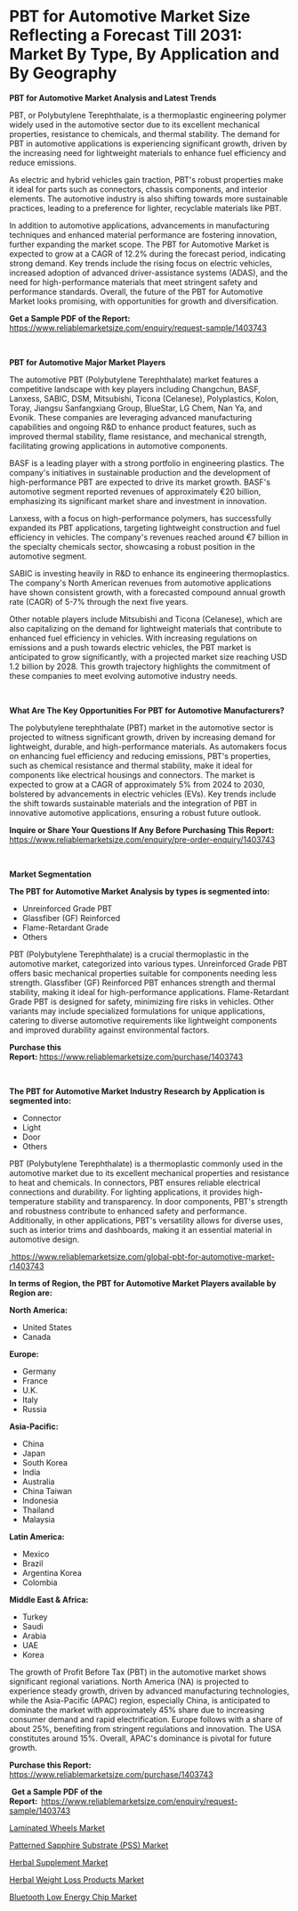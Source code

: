 <p><h1>PBT for Automotive Market Size Reflecting a Forecast Till 2031: Market By Type, By Application and By Geography</h1></p><p><strong>PBT for Automotive Market Analysis and Latest Trends</strong></p>
<p><p>PBT, or Polybutylene Terephthalate, is a thermoplastic engineering polymer widely used in the automotive sector due to its excellent mechanical properties, resistance to chemicals, and thermal stability. The demand for PBT in automotive applications is experiencing significant growth, driven by the increasing need for lightweight materials to enhance fuel efficiency and reduce emissions. </p><p>As electric and hybrid vehicles gain traction, PBT's robust properties make it ideal for parts such as connectors, chassis components, and interior elements. The automotive industry is also shifting towards more sustainable practices, leading to a preference for lighter, recyclable materials like PBT. </p><p>In addition to automotive applications, advancements in manufacturing techniques and enhanced material performance are fostering innovation, further expanding the market scope. The PBT for Automotive Market is expected to grow at a CAGR of 12.2% during the forecast period, indicating strong demand. Key trends include the rising focus on electric vehicles, increased adoption of advanced driver-assistance systems (ADAS), and the need for high-performance materials that meet stringent safety and performance standards. Overall, the future of the PBT for Automotive Market looks promising, with opportunities for growth and diversification.</p></p>
<p><strong>Get a Sample PDF of the Report:&nbsp;</strong> <a href="https://www.reliablemarketsize.com/enquiry/request-sample/1403743?utm_campaign=1186&utm_medium=2&utm_source=Github&utm_content=ia&utm_term=23102024&utm_id=pbt-for-automotive">https://www.reliablemarketsize.com/enquiry/request-sample/1403743</a></p>
<p>&nbsp;</p>
<p><strong>PBT for Automotive Major Market Players</strong></p>
<p><p>The automotive PBT (Polybutylene Terephthalate) market features a competitive landscape with key players including Changchun, BASF, Lanxess, SABIC, DSM, Mitsubishi, Ticona (Celanese), Polyplastics, Kolon, Toray, Jiangsu Sanfangxiang Group, BlueStar, LG Chem, Nan Ya, and Evonik. These companies are leveraging advanced manufacturing capabilities and ongoing R&D to enhance product features, such as improved thermal stability, flame resistance, and mechanical strength, facilitating growing applications in automotive components.</p><p>BASF is a leading player with a strong portfolio in engineering plastics. The company's initiatives in sustainable production and the development of high-performance PBT are expected to drive its market growth. BASF's automotive segment reported revenues of approximately €20 billion, emphasizing its significant market share and investment in innovation.</p><p>Lanxess, with a focus on high-performance polymers, has successfully expanded its PBT applications, targeting lightweight construction and fuel efficiency in vehicles. The company's revenues reached around €7 billion in the specialty chemicals sector, showcasing a robust position in the automotive segment.</p><p>SABIC is investing heavily in R&D to enhance its engineering thermoplastics. The company's North American revenues from automotive applications have shown consistent growth, with a forecasted compound annual growth rate (CAGR) of 5-7% through the next five years.</p><p>Other notable players include Mitsubishi and Ticona (Celanese), which are also capitalizing on the demand for lightweight materials that contribute to enhanced fuel efficiency in vehicles. With increasing regulations on emissions and a push towards electric vehicles, the PBT market is anticipated to grow significantly, with a projected market size reaching USD 1.2 billion by 2028. This growth trajectory highlights the commitment of these companies to meet evolving automotive industry needs.</p></p>
<p>&nbsp;</p>
<p><strong>What Are The Key Opportunities For PBT for Automotive Manufacturers?</strong></p>
<p><p>The polybutylene terephthalate (PBT) market in the automotive sector is projected to witness significant growth, driven by increasing demand for lightweight, durable, and high-performance materials. As automakers focus on enhancing fuel efficiency and reducing emissions, PBT's properties, such as chemical resistance and thermal stability, make it ideal for components like electrical housings and connectors. The market is expected to grow at a CAGR of approximately 5% from 2024 to 2030, bolstered by advancements in electric vehicles (EVs). Key trends include the shift towards sustainable materials and the integration of PBT in innovative automotive applications, ensuring a robust future outlook.</p></p>
<p><strong>Inquire or Share Your Questions If Any Before Purchasing This Report:</strong> <a href="https://www.reliablemarketsize.com/enquiry/pre-order-enquiry/1403743?utm_campaign=1186&utm_medium=2&utm_source=Github&utm_content=ia&utm_term=23102024&utm_id=pbt-for-automotive">https://www.reliablemarketsize.com/enquiry/pre-order-enquiry/1403743</a></p>
<p>&nbsp;</p>
<p><strong>Market Segmentation</strong></p>
<p><strong>The PBT for Automotive Market Analysis by types is segmented into:</strong></p>
<p><ul><li>Unreinforced Grade PBT</li><li>Glassfiber (GF) Reinforced</li><li>Flame-Retardant Grade</li><li>Others</li></ul></p>
<p><p>PBT (Polybutylene Terephthalate) is a crucial thermoplastic in the automotive market, categorized into various types. Unreinforced Grade PBT offers basic mechanical properties suitable for components needing less strength. Glassfiber (GF) Reinforced PBT enhances strength and thermal stability, making it ideal for high-performance applications. Flame-Retardant Grade PBT is designed for safety, minimizing fire risks in vehicles. Other variants may include specialized formulations for unique applications, catering to diverse automotive requirements like lightweight components and improved durability against environmental factors.</p></p>
<p><strong>Purchase this Report:&nbsp;</strong><a href="https://www.reliablemarketsize.com/purchase/1403743?utm_campaign=1186&utm_medium=2&utm_source=Github&utm_content=ia&utm_term=23102024&utm_id=pbt-for-automotive">https://www.reliablemarketsize.com/purchase/1403743</a></p>
<p>&nbsp;</p>
<p><strong>The PBT for Automotive Market Industry Research by Application is segmented into:</strong></p>
<p><ul><li>Connector</li><li>Light</li><li>Door</li><li>Others</li></ul></p>
<p><p>PBT (Polybutylene Terephthalate) is a thermoplastic commonly used in the automotive market due to its excellent mechanical properties and resistance to heat and chemicals. In connectors, PBT ensures reliable electrical connections and durability. For lighting applications, it provides high-temperature stability and transparency. In door components, PBT's strength and robustness contribute to enhanced safety and performance. Additionally, in other applications, PBT's versatility allows for diverse uses, such as interior trims and dashboards, making it an essential material in automotive design.</p></p>
<p><a href="https://www.reliablemarketsize.com/global-pbt-for-automotive-market-r1403743?utm_campaign=1186&utm_medium=2&utm_source=Github&utm_content=ia&utm_term=23102024&utm_id=pbt-for-automotive">&nbsp;https://www.reliablemarketsize.com/global-pbt-for-automotive-market-r1403743</a></p>
<p><strong>In terms of Region, the PBT for Automotive Market Players available by Region are:</strong></p>
<p>
    <p> <strong> North America: </strong>
        <ul>
            <li>United States</li>
            <li>Canada</li>
        </ul>
        </p> 
    <p> <strong> Europe: </strong>
        <ul>
            <li>Germany</li>
            <li>France</li>
            <li>U.K.</li>
            <li>Italy</li>
            <li>Russia</li>
        </ul>
        </p> 
    <p> <strong> Asia-Pacific: </strong>
        <ul>
            <li>China</li>
            <li>Japan</li>
            <li>South Korea</li>
            <li>India</li>
            <li>Australia</li>
            <li>China Taiwan</li>
            <li>Indonesia</li>
            <li>Thailand</li>
            <li>Malaysia</li>
        </ul>
        </p> 
    <p> <strong> Latin America: </strong>
        <ul>
            <li>Mexico</li>
            <li>Brazil</li>
            <li>Argentina Korea</li>
            <li>Colombia</li>
        </ul>
        </p> 
    <p> <strong> Middle East & Africa: </strong>
        <ul>
            <li>Turkey</li>
            <li>Saudi</li>
            <li>Arabia</li>
            <li>UAE</li>
            <li>Korea</li>
        </ul>
    </p>
    </p>
<p><p>The growth of Profit Before Tax (PBT) in the automotive market shows significant regional variations. North America (NA) is projected to experience steady growth, driven by advanced manufacturing technologies, while the Asia-Pacific (APAC) region, especially China, is anticipated to dominate the market with approximately 45% share due to increasing consumer demand and rapid electrification. Europe follows with a share of about 25%, benefiting from stringent regulations and innovation. The USA constitutes around 15%. Overall, APAC's dominance is pivotal for future growth.</p></p>
<p><strong>Purchase this Report: </strong><a href="https://www.reliablemarketsize.com/purchase/1403743?utm_campaign=1186&utm_medium=2&utm_source=Github&utm_content=ia&utm_term=23102024&utm_id=pbt-for-automotive">https://www.reliablemarketsize.com/purchase/1403743</a></p>
<p>&nbsp;<strong>Get a Sample PDF of the Report:&nbsp;&nbsp;</strong><a href="https://www.reliablemarketsize.com/enquiry/request-sample/1403743?utm_campaign=1186&utm_medium=2&utm_source=Github&utm_content=ia&utm_term=23102024&utm_id=pbt-for-automotive">https://www.reliablemarketsize.com/enquiry/request-sample/1403743</a></p>
<p><strong></strong></p>
<p><p><a href="https://issuu.com/reportprime-2/docs/laminated-wheels-market-size-2030.p_000a53418c2f37?utm_campaign=1186&utm_medium=2&utm_source=Github&utm_content=ia&utm_term=23102024&utm_id=pbt-for-automotive">Laminated Wheels Market</a></p><p><a href="https://github.com/elenif62bh/Market-Research-Report-List-1/blob/main/patterned-sapphire-substrate-pss-market.md?utm_campaign=1186&utm_medium=2&utm_source=Github&utm_content=ia&utm_term=23102024&utm_id=pbt-for-automotive">Patterned Sapphire Substrate (PSS) Market</a></p><p><a href="https://www.linkedin.com/pulse/insights-herbal-supplement-market-players-size-geographical-regions-zunmf?utm_campaign=1186&utm_medium=2&utm_source=Github&utm_content=ia&utm_term=23102024&utm_id=pbt-for-automotive">Herbal Supplement Market</a></p><p><a href="https://www.linkedin.com/pulse/global-herbal-weight-loss-products-market-share-growth-opportunities-o5caf?utm_campaign=1186&utm_medium=2&utm_source=Github&utm_content=ia&utm_term=23102024&utm_id=pbt-for-automotive">Herbal Weight Loss Products Market</a></p><p><a href="https://github.com/lilyet2b1/Market-Research-Report-List-1/blob/main/bluetooth-low-energy-chip-market.md?utm_campaign=1186&utm_medium=2&utm_source=Github&utm_content=ia&utm_term=23102024&utm_id=pbt-for-automotive">Bluetooth Low Energy Chip Market</a></p></p>